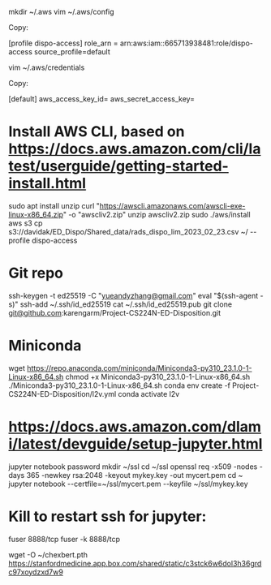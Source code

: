 mkdir ~/.aws
vim ~/.aws/config

Copy:

[profile dispo-access]
role_arn = arn:aws:iam::665713938481:role/dispo-access
source_profile=default


vim ~/.aws/credentials

Copy:

[default]
aws_access_key_id=<redacted>
aws_secret_access_key=<redacted>


# Install AWS CLI, based on https://docs.aws.amazon.com/cli/latest/userguide/getting-started-install.html
sudo apt install unzip
curl "https://awscli.amazonaws.com/awscli-exe-linux-x86_64.zip" -o "awscliv2.zip"
unzip awscliv2.zip
sudo ./aws/install
aws s3 cp s3://davidak/ED_Dispo/Shared_data/rads_dispo_lim_2023_02_23.csv ~/ --profile dispo-access


# Git repo
ssh-keygen -t ed25519 -C "yueandyzhang@gmail.com"
eval "$(ssh-agent -s)"
ssh-add ~/.ssh/id_ed25519
cat ~/.ssh/id_ed25519.pub
git clone git@github.com:karengarm/Project-CS224N-ED-Disposition.git


# Miniconda
wget https://repo.anaconda.com/miniconda/Miniconda3-py310_23.1.0-1-Linux-x86_64.sh
chmod +x Miniconda3-py310_23.1.0-1-Linux-x86_64.sh
./Miniconda3-py310_23.1.0-1-Linux-x86_64.sh
conda env create -f Project-CS224N-ED-Disposition/l2v.yml
conda activate l2v


# https://docs.aws.amazon.com/dlami/latest/devguide/setup-jupyter.html
jupyter notebook password
mkdir ~/ssl
cd ~/ssl
openssl req -x509 -nodes -days 365 -newkey rsa:2048 -keyout mykey.key -out mycert.pem
cd ~
jupyter notebook --certfile=~/ssl/mycert.pem --keyfile ~/ssl/mykey.key


# Kill to restart ssh for jupyter:
fuser 8888/tcp
fuser -k 8888/tcp


wget -O ~/chexbert.pth https://stanfordmedicine.app.box.com/shared/static/c3stck6w6dol3h36grdc97xoydzxd7w9
